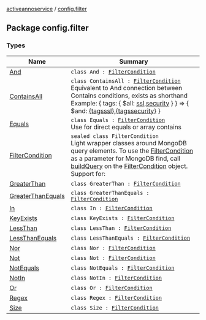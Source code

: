 [activeannoservice](../index.md) / [config.filter](./index.md)

## Package config.filter

### Types

| Name | Summary |
|---|---|
| [And](-and/index.md) | `class And : `[`FilterCondition`](-filter-condition/index.md) |
| [ContainsAll](-contains-all/index.md) | `class ContainsAll : `[`FilterCondition`](-filter-condition/index.md)<br>Equivalent to And connection between Contains conditions, exists as shorthand Example: { tags: { $all: [ssl,security](#) } } =&gt; { $and: [{tagsssl},{tagssecurity}](#) } |
| [Equals](-equals/index.md) | `class Equals : `[`FilterCondition`](-filter-condition/index.md)<br>Use for direct equals or array contains |
| [FilterCondition](-filter-condition/index.md) | `sealed class FilterCondition`<br>Light wrapper classes around MongoDB query elements. To use the [FilterCondition](-filter-condition/index.md) as a parameter for MongoDB find, call [buildQuery](-filter-condition/build-query.md) on the [FilterCondition](-filter-condition/index.md) object. Support for: |
| [GreaterThan](-greater-than/index.md) | `class GreaterThan : `[`FilterCondition`](-filter-condition/index.md) |
| [GreaterThanEquals](-greater-than-equals/index.md) | `class GreaterThanEquals : `[`FilterCondition`](-filter-condition/index.md) |
| [In](-in/index.md) | `class In : `[`FilterCondition`](-filter-condition/index.md) |
| [KeyExists](-key-exists/index.md) | `class KeyExists : `[`FilterCondition`](-filter-condition/index.md) |
| [LessThan](-less-than/index.md) | `class LessThan : `[`FilterCondition`](-filter-condition/index.md) |
| [LessThanEquals](-less-than-equals/index.md) | `class LessThanEquals : `[`FilterCondition`](-filter-condition/index.md) |
| [Nor](-nor/index.md) | `class Nor : `[`FilterCondition`](-filter-condition/index.md) |
| [Not](-not/index.md) | `class Not : `[`FilterCondition`](-filter-condition/index.md) |
| [NotEquals](-not-equals/index.md) | `class NotEquals : `[`FilterCondition`](-filter-condition/index.md) |
| [NotIn](-not-in/index.md) | `class NotIn : `[`FilterCondition`](-filter-condition/index.md) |
| [Or](-or/index.md) | `class Or : `[`FilterCondition`](-filter-condition/index.md) |
| [Regex](-regex/index.md) | `class Regex : `[`FilterCondition`](-filter-condition/index.md) |
| [Size](-size/index.md) | `class Size : `[`FilterCondition`](-filter-condition/index.md) |
